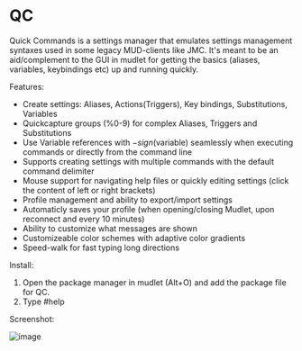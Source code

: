 # QC
Quick Commands is a settings manager that emulates settings management syntaxes used in some legacy MUD-clients like JMC. It's meant to be an aid/complement to the GUI in mudlet for getting the basics (aliases, variables, keybindings etc) up and running quickly.

Features:

- Create settings: Aliases, Actions(Triggers), Key bindings, Substitutions, Variables
- Quickcapture groups (%0-9) for complex Aliases, Triggers and Substitutions
- Use Variable references with $-sign ($variable) seamlessly when executing commands or directly from the command line
- Supports creating settings with multiple commands with the default command delimiter
- Mouse support for navigating help files or quickly editing settings (click the content of left or right brackets)
- Profile management and ability to export/import settings
- Automaticly saves your profile (when opening/closing Mudlet, upon reconnect and every 10 minutes)
- Ability to customize what messages are shown
- Customizeable color schemes with adaptive color gradients
- Speed-walk for fast typing long directions

Install:

1) Open the package manager in mudlet (Alt+O) and add the package file for QC.
2) Type #help

Screenshot:

![image](https://user-images.githubusercontent.com/125484214/224510396-fd2211c2-1c89-41d5-ac15-09648e3e15d0.png)
